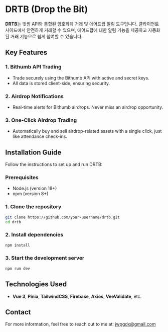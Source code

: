 # DRTB (Drop the Bit)

**DRTB**는 빗썸 API와 통합된 암호화폐 거래 및 에어드랍 알림 도구입니다. 클라이언트 사이드에서 안전하게 거래할 수 있으며, 에어드랍에 대한 알림 기능을 제공하고 자동화된 거래 기능으로 쉽게 참여할 수 있습니다.

## Key Features

### 1. **Bithumb API Trading**
   - Trade securely using the Bithumb API with active and secret keys.
   - All data is stored client-side, ensuring security.

### 2. **Airdrop Notifications**
   - Real-time alerts for Bithumb airdrops. Never miss an airdrop opportunity.

### 3. **One-Click Airdrop Trading**
   - Automatically buy and sell airdrop-related assets with a single click, just like attendance check-ins.

## Installation Guide

Follow the instructions to set up and run DRTB:

### Prerequisites
- Node.js (version 18+)
- npm (version 8+)

### 1. Clone the repository
```bash
git clone https://github.com/your-username/drtb.git
cd drtb
```

### 2. Install dependencies
```bash
npm install
```

### 3. Start the development server
```bash
npm run dev
```

## Technologies Used

- **Vue 3**, **Pinia**, **TailwindCSS**, **Firebase**, **Axios**, **VeeValidate**, etc.

## Contact

For more information, feel free to reach out to me at: [jwpgdx@gmail.com](mailto:jwpgdx@gmail.com)


